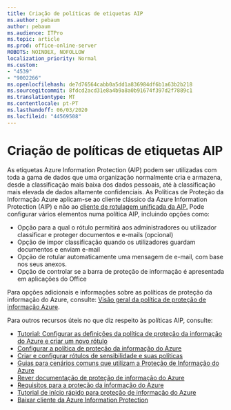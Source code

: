 ```yaml
---
title: Criação de políticas de etiquetas AIP
ms.author: pebaum
author: pebaum
ms.audience: ITPro
ms.topic: article
ms.prod: office-online-server
ROBOTS: NOINDEX, NOFOLLOW
localization_priority: Normal
ms.custom:
- "4539"
- "9002266"
ms.openlocfilehash: de7d76564cabb0a5dd1a836984df6b1a63b2b218
ms.sourcegitcommit: 8fdcd2acd31e8a4b9a8a0b91674f397d2f7889c1
ms.translationtype: MT
ms.contentlocale: pt-PT
ms.lasthandoff: 06/03/2020
ms.locfileid: "44569508"
---
```

# <a name="creating-aip-label-policies"></a>Criação de políticas de etiquetas AIP

As etiquetas Azure Information Protection (AIP) podem ser utilizadas com toda a gama de dados que uma organização normalmente cria e armazena, desde a classificação mais baixa dos dados pessoais, até à classificação mais elevada de dados altamente confidenciais. As Políticas de Proteção da Informação Azure aplicam-se ao cliente clássico da Azure Information Protection (AIP) e não ao [cliente de rotulagem unificada da AIP.](https://docs.microsoft.com/azure/information-protection/rms-client/unifiedlabelingclient-version-release-history) Pode configurar vários elementos numa política AIP, incluindo opções como:

- Opção para a qual o rótulo permitirá aos administradores ou utilizador classificar e proteger documentos e e-mails (opcional)
- Opção de impor classificação quando os utilizadores guardam documentos e enviam e-mail
- Opção de rotular automaticamente uma mensagem de e-mail, com base nos seus anexos.
- Opção de controlar se a barra de proteção de informação é apresentada em aplicações do Office

Para opções adicionais e informações sobre as políticas de proteção da informação do Azure, consulte: [Visão geral da política de proteção de informação Azure](https://docs.microsoft.com/azure/information-protection/overview-policy).  

Para outros recursos úteis no que diz respeito às políticas AIP, consulte:

- [Tutorial: Configurar as definições da política de proteção da informação do Azure e criar um novo rótulo](https://docs.microsoft.com/azure/information-protection/infoprotect-quick-start-tutorial)  
- [Configurar a política de proteção da informação do Azure](https://docs.microsoft.com/azure/information-protection/configure-policy)  
- [Criar e configurar rótulos de sensibilidade e suas políticas](https://docs.microsoft.com/microsoft-365/compliance/create-sensitivity-labels)  
- [Guias para cenários comuns que utilizam a Proteção de Informação do Azure](https://docs.microsoft.com/azure/information-protection/how-to-guides)  
- [Rever documentação de proteção de informação do Azure](https://docs.microsoft.com/azure/information-protection/what-is-information-protection)  
- [Requisitos para a proteção da informação do Azure](https://docs.microsoft.com/azure/information-protection/get-started/requirements)  
- [Tutorial de início rápido para proteção de informação do Azure](https://docs.microsoft.com/azure/information-protection/get-started/infoprotect-quick-start-tutorial)  
- [Baixar cliente da Azure Information Protection](https://www.microsoft.com/download/details.aspx?id=53018)
